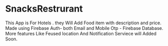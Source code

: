 # SnacksRestrurant
This App is For Hotels . they Will  Add  Food item with description and price.
Made using Firebase Auth- both Email and Mobile Otp - Firebase Database.
More features Like Feused location And Notification Serviece will Added Soon.
